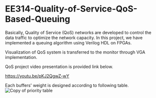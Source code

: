 # EE314-Quality-of-Service-QoS-Based-Queuing
Basically, Quality of Service (QoS)
networks are developed to control the data traffic to optimize the network capacity. In this project,
we have implemented a queuing algorithm using Verilog HDL on FPGAs.

Visualization of QoS system is transferred to the monitor through VGA implementation. 

QoS project video presentation is provided link below. 

https://youtu.be/pKJ2QgwZ-wY



Each buffers' weight is designed according to following table.
![Copy of priority table](https://user-images.githubusercontent.com/88316097/178002606-d37c98ef-96a1-4653-8f34-9f0710c4cf9e.png)



